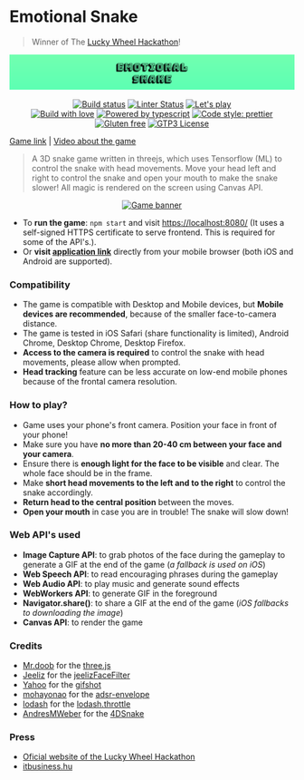 # Emotional Snake

> Winner of The [Lucky Wheel Hackathon](https://theluckywheel.techatjasmin.com/#results)!

<p align="center">
  <a href="https://ohm-team.github.io/ohm-snake/">
    <img alt="Game banner" src="./docs/banner.png"></a>
</p>

<p align="center">
  <a href="https://github.com/ohm-team/ohm-snake/actions?query=workflow%3Adeploy+branch%3Amaster">
    <img alt="Build status" src="https://img.shields.io/github/workflow/status/ohm-team/ohm-snake/deploy?label=Deploy&style=flat-square"></a>
  <a href="https://github.com/ohm-team/ohm-snake/actions?query=workflow%3Alint+branch%3Amaster">
    <img alt="Linter Status" src="https://img.shields.io/github/workflow/status/ohm-team/ohm-snake/lint?label=Lint&style=flat-square"></a>
  <a href="https://ohm-team.github.io/ohm-snake/">
  <img alt="Let's play" src="https://img.shields.io/badge/Let's-play-67FFB1?style=flat-square"></a>
  <br />
  <a href="https://github.com/ohm-team/ohm-snake">
    <img alt="Build with love" src="https://img.shields.io/badge/Built with-💖%20love-ivory?style=flat-square"></a>
  <a href="https://www.typescriptlang.org/">
    <img alt="Powered by typescript" src="https://img.shields.io/badge/Powered by-Typescript-3178c6?style=flat-square"></a>
  <a href="https://github.com/prettier/prettier">
    <img alt="Code style: prettier" src="https://img.shields.io/badge/Code_style-prettier-ff69b4.svg?style=flat-square"></a>
  <a href="https://github.com/ohm-team/ohm-snake">
    <img alt="Gluten free" src="https://img.shields.io/badge/Gluten-free-yellow?style=flat-square"></a>
  <a href="https://github.com/ohm-team/ohm-snake/blob/master/LICENSE">
    <img alt="GTP3 License" src="https://img.shields.io/static/v1.svg?label=📜%20License&message=GPT3&color=informational&style=flat-square"></a>
  </a>
</p>

[Game link](https://ohm-team.github.io/ohm-snake/) | [Video about the game](https://www.youtube.com/watch?v=NgYeHlh23PE)

> A 3D snake game written in threejs, which uses Tensorflow (ML) to control the snake with head movements. Move your head left and right to control the snake and open your mouth to make the snake slower! All magic is rendered on the screen using Canvas API.

<p align="center">
  <a href="https://ohm-team.github.io/ohm-snake/">
    <img alt="Game banner" src="./docs/gameplay.gif" height="500"></a>
</p>

- To **run the game**: `npm start` and visit [https://localhost:8080/](https://localhost:8080/) (It uses a self-signed HTTPS certificate to serve frontend. This is required for some of the API's.).
- Or **visit [application link](https://ohm-team.github.io/ohm-snake/)** directly from your mobile browser (both iOS and Android are supported).

### Compatibility

- The game is compatible with Desktop and Mobile devices, but **Mobile devices are recommended**, because of the smaller face-to-camera distance.
- The game is tested in iOS Safari (share functionality is limited), Android Chrome, Desktop Chrome, Desktop Firefox.
- **Access to the camera is required** to control the snake with head movements, please allow when prompted.
- **Head tracking** feature can be less accurate on low-end mobile phones because of the frontal camera resolution.

### How to play?

- Game uses your phone's front camera. Position your face in front of your phone!
- Make sure you have **no more than 20-40 cm between your face and your camera**.
- Ensure there is **enough light for the face to be visible** and clear. The whole face should be in the frame.
- Make **short head movements to the left and to the right** to control the snake accordingly.
- **Return head to the central position** between the moves.
- **Open your mouth** in case you are in trouble! The snake will slow down!

### Web API's used

- **Image Capture API**: to grab photos of the face during the gameplay to generate a GIF at the end of the game (_a fallback is used on iOS_)
- **Web Speech API**: to read encouraging phrases during the gameplay
- **Web Audio API**: to play music and generate sound effects
- **WebWorkers API**: to generate GIF in the foreground
- **Navigator.share()**: to share a GIF at the end of the game (_iOS fallbacks to downloading the image_)
- **Canvas API**: to render the game

### Credits

- [Mr.doob](https://github.com/mrdoob) for the [three.js](https://github.com/mrdoob/three.js/)
- [Jeeliz](https://github.com/jeeliz) for the [jeelizFaceFilter](https://github.com/jeeliz/jeelizFaceFilter)
- [Yahoo](https://github.com/yahoo) for the [gifshot](https://github.com/yahoo/gifshot)
- [mohayonao](https://github.com/mohayonao) for the [adsr-envelope](https://github.com/mohayonao/adsr-envelope)
- [lodash](https://github.com/lodash) for the [lodash.throttle](https://www.npmjs.com/package/lodash.throttle)
- [AndresMWeber](https://github.com/AndresMWeber) for the [4DSnake](https://github.com/AndresMWeber/4DSnake)

### Press

- [Oficial website of the Lucky Wheel Hackathon](https://theluckywheel.techatjasmin.com/#results)
- [itbusiness.hu](https://www.itbusiness.hu/technology/human/oktatas/tarolt-a-kigyos-jatek-ujragondolt-valtozata-)
